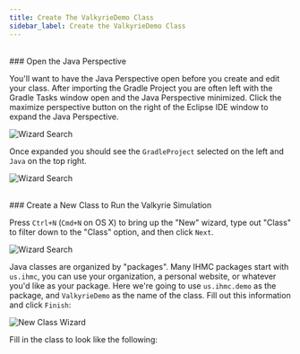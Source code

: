 ```yaml
---
title: Create The ValkyrieDemo Class
sidebar_label: Create the ValkyrieDemo Class
---
```


<br/>
 ### Open the Java Perspective

You'll want to have the Java Perspective open before you create and edit your class.  After importing the Gradle Project you are often left with the Gradle Tasks window open and the Java Perspective minimized. Click the maximize perspective button on the right of the Eclipse IDE window to expand the Java Perspective.

![Wizard Search](/img/quickstart/eclipseAfterGradleImport.png)

Once expanded you should see the `GradleProject` selected on the left and `Java` on the top right.

![Wizard Search](/img/quickstart/eclipseJavaPerspective.png)

<br/>
### Create a New Class to Run the Valkyrie Simulation

Press `Ctrl+N` (`Cmd+N` on OS X) to bring up the "New" wizard, type out "Class" to filter down to the "Class" option, and then click `Next`.

![Wizard Search](/img/quickstart/eclipseNewFileWizard.png)

Java classes are organized by "packages". Many IHMC packages start with `us.ihmc`, you can use your organization, a personal website, or whatever you'd like as your package. Here we're going to use `us.ihmc.demo` as the package, and `ValkyrieDemo` as the name of the class. Fill out this information and click `Finish`:

![New Class Wizard](/img/quickstart/eclipseNewClassWizard.png)

Fill in the class to look like the following:

<pre><code data-url-index="0" data-snippet="complete" id="ValkyrieDemo"></code></pre>


<script id="snippetscript" src="https://cdn.rawgit.com/ihmcrobotics/ihmcrobotics.github.io/source/websitedocs/website/static/snippetautomation/codesnippets.js" sources=Array.of("https://rawgit.com/ihmcroboticsdocs/sampleproject/master/src/us/ihmc/testeuclid/ValkyrieDemo.java")></script>
